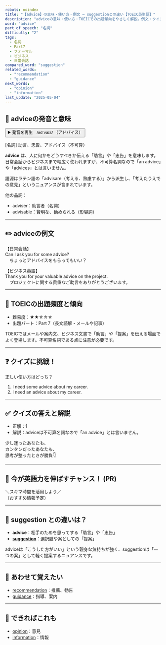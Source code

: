 ```yaml
---
robots: noindex
title: "【advice】の意味・使い方・例文 ― suggestionとの違い【TOEIC英単語】"
description: "adviceの意味・使い方・TOEICでの出題傾向をやさしく解説。例文・クイズ付きでsuggestionとの違いもわかりやすく学べます。"
word: "advice"
part_of_speech: "名詞"
difficulty: "2"
tags:
  - 名詞
  - Part7
  - フォーマル
  - ビジネス
  - 日常会話
compared_word: "suggestion"
related_words:
  - "recommendation"
  - "guidance"
next_words:
  - "opinion"
  - "information"
last_update: "2025-05-04"
---
```


## 🔰 adviceの発音と意味

<button class="play-audio" onclick="playTTS('advice')">
  <span class="play-audio-main">
    ▶️ 発音を再生　/ədˈvaɪs/
  </span>
  <span class="play-audio-sub">
    （アドバイス）
  </span>
</button>

[名詞] 助言、忠告、アドバイス（不可算）

**advice** は、人に何かをどうすべきか伝える「助言」や「忠告」を意味します。日常会話からビジネスまで幅広く使われますが、不可算名詞なので「an advice」や「advices」とは言いません。

語源はラテン語の「advisare（考える、熟慮する）」から派生し、「考えたうえでの意見」というニュアンスが含まれています。

他の品詞：  
- adviser：助言者（名詞）
- advisable：賢明な、勧められる（形容詞）

---

## ✏️ adviceの例文

【日常会話】  
Can I ask you for some advice?  
　ちょっとアドバイスをもらってもいい？

【ビジネス英語】  
Thank you for your valuable advice on the project.  
　プロジェクトに関する貴重なご助言をありがとうございます。

---

## 🎯 TOEICの出題頻度と傾向

- 難易度：★★☆☆☆
- 出題パート：Part 7（長文読解・メールや記事）

TOEICではメールや案内文、ビジネス文書で「助言」や「提案」を伝える場面でよく登場します。不可算名詞である点に注意が必要です。

---

## ❓ クイズに挑戦！

正しい使い方はどっち？

1. I need some advice about my career.  
2. I need an advice about my career.

---

## ✅ クイズの答えと解説

- 正解：**1**
- 解説：adviceは不可算名詞なので「an advice」とは言いません。

少し迷ったあなたも、  
カンタンだったあなたも、  
思考が整ったときが勝負👇️

---

## 🚀 今が英語力を伸ばすチャンス！ (PR)

<div class="info-center">
＼スキマ時間を活用しよう／<br>  
（おすすめ情報予定）
</div>

---

## 🤔  suggestion との違いは？

- **advice**：相手のためを思ってする「助言」や「忠告」
- **[suggestion](/suggestion)**：選択肢や案としての「提案」

adviceは「こうした方がいい」という親身な気持ちが強く、suggestionは「一つの案」として軽く提案するニュアンスです。

---

## 🧩 あわせて覚えたい

- [recommendation](/recommendation)：推薦、勧告
- [guidance](/guidance)：指導、案内

---

## 📖 できればこれも

- [opinion](/opinion)：意見
- [information](/information)：情報

<!-- cvid: aid33_bid06 -->

